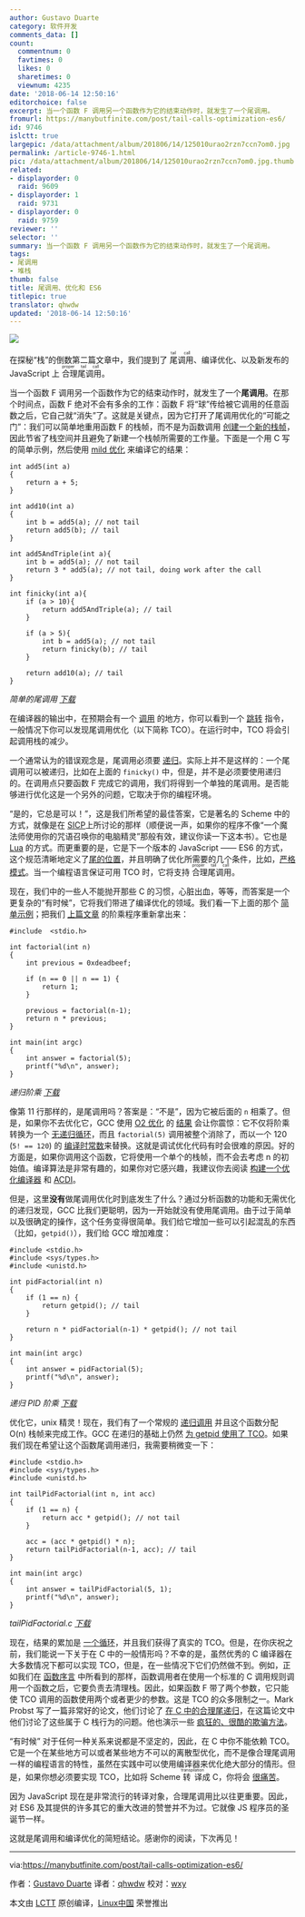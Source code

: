 ```yaml
---
author: Gustavo Duarte
category: 软件开发
comments_data: []
count:
  commentnum: 0
  favtimes: 0
  likes: 0
  sharetimes: 0
  viewnum: 4235
date: '2018-06-14 12:50:16'
editorchoice: false
excerpt: 当一个函数 F 调用另一个函数作为它的结束动作时，就发生了一个尾调用。
fromurl: https://manybutfinite.com/post/tail-calls-optimization-es6/
id: 9746
islctt: true
largepic: /data/attachment/album/201806/14/125010urao2rzn7ccn7om0.jpg
permalink: /article-9746-1.html
pic: /data/attachment/album/201806/14/125010urao2rzn7ccn7om0.jpg.thumb.jpg
related:
- displayorder: 0
  raid: 9609
- displayorder: 1
  raid: 9731
- displayorder: 0
  raid: 9759
reviewer: ''
selector: ''
summary: 当一个函数 F 调用另一个函数作为它的结束动作时，就发生了一个尾调用。
tags:
- 尾调用
- 堆栈
thumb: false
title: 尾调用、优化和 ES6
titlepic: true
translator: qhwdw
updated: '2018-06-14 12:50:16'
---
```


![](/data/attachment/album/201806/14/125010urao2rzn7ccn7om0.jpg)


在探秘“栈”的倒数第二篇文章中，我们提到了<ruby> 尾调用 <rt>  tail call </rt></ruby>、编译优化、以及新发布的 JavaScript 上<ruby> 合理尾调用 <rt>  proper tail call </rt></ruby>。


当一个函数 F 调用另一个函数作为它的结束动作时，就发生了一个**尾调用**。在那个时间点，函数 F 绝对不会有多余的工作：函数 F 将“球”传给被它调用的任意函数之后，它自己就“消失”了。这就是关键点，因为它打开了尾调用优化的“可能之门”：我们可以简单地重用函数 F 的栈帧，而不是为函数调用 [创建一个新的栈帧](https://manybutfinite.com/post/journey-to-the-stack)，因此节省了栈空间并且避免了新建一个栈帧所需要的工作量。下面是一个用 C 写的简单示例，然后使用 [mild 优化](https://github.com/gduarte/blog/blob/master/code/x86-stack/asm-tco.sh) 来编译它的结果：



```
int add5(int a)
{
    return a + 5;
}

int add10(int a)
{
    int b = add5(a); // not tail
    return add5(b); // tail
}

int add5AndTriple(int a){
    int b = add5(a); // not tail
    return 3 * add5(a); // not tail, doing work after the call
}

int finicky(int a){
    if (a > 10){
        return add5AndTriple(a); // tail
    }

    if (a > 5){
        int b = add5(a); // not tail
        return finicky(b); // tail
    }

    return add10(a); // tail
}

```

*简单的尾调用 [下载](https://manybutfinite.com/code/x86-stack/tail.c)*


在编译器的输出中，在预期会有一个 [调用](https://github.com/gduarte/blog/blob/master/code/x86-stack/tail.s#L37-L39) 的地方，你可以看到一个 [跳转](https://github.com/gduarte/blog/blob/master/code/x86-stack/tail-tco.s#L27) 指令，一般情况下你可以发现尾调用优化（以下简称 TCO）。在运行时中，TCO 将会引起调用栈的减少。


一个通常认为的错误观念是，尾调用必须要 [递归](https://manybutfinite.com/post/recursion/)。实际上并不是这样的：一个尾调用可以被递归，比如在上面的 `finicky()` 中，但是，并不是必须要使用递归的。在调用点只要函数 F 完成它的调用，我们将得到一个单独的尾调用。是否能够进行优化这是一个另外的问题，它取决于你的编程环境。


“是的，它总是可以！”，这是我们所希望的最佳答案，它是著名的 Scheme 中的方式，就像是在 [SICP](https://mitpress.mit.edu/sites/default/files/sicp/full-text/book/book-Z-H-11.html)上所讨论的那样（顺便说一声，如果你的程序不像“一个魔法师使用你的咒语召唤你的电脑精灵”那般有效，建议你读一下这本书）。它也是 [Lua](http://www.lua.org/pil/6.3.html) 的方式。而更重要的是，它是下一个版本的 JavaScript —— ES6 的方式，这个规范清晰地定义了[尾的位置](https://people.mozilla.org/%7Ejorendorff/es6-draft.html#sec-tail-position-calls)，并且明确了优化所需要的几个条件，比如，[严格模式](https://people.mozilla.org/%7Ejorendorff/es6-draft.html#sec-strict-mode-code)。当一个编程语言保证可用 TCO 时，它将支持<ruby> 合理尾调用 <rt>  proper tail call </rt></ruby>。


现在，我们中的一些人不能抛开那些 C 的习惯，心脏出血，等等，而答案是一个更复杂的“有时候”，它将我们带进了编译优化的领域。我们看一下上面的那个 [简单示例](https://github.com/gduarte/blog/blob/master/code/x86-stack/tail.c)；把我们 [上篇文章](/article-9609-1.html) 的阶乘程序重新拿出来：



```
#include  <stdio.h>

int factorial(int n)
{
    int previous = 0xdeadbeef;

    if (n == 0 || n == 1) {
        return 1;
    }

    previous = factorial(n-1);
    return n * previous;
}

int main(int argc)
{
    int answer = factorial(5);
    printf("%d\n", answer);
}

```

*递归阶乘 [下载](https://manybutfinite.com/code/x86-stack/factorial.c)*


像第 11 行那样的，是尾调用吗？答案是：“不是”，因为它被后面的 `n` 相乘了。但是，如果你不去优化它，GCC 使用 [O2 优化](https://gcc.gnu.org/onlinedocs/gcc/Optimize-Options.html) 的 [结果](https://github.com/gduarte/blog/blob/master/code/x86-stack/factorial-o2.s) 会让你震惊：它不仅将阶乘转换为一个 [无递归循环](https://github.com/gduarte/blog/blob/master/code/x86-stack/factorial-o2.s#L16-L19)，而且 `factorial(5)` 调用被整个消除了，而以一个 120 (`5! == 120`) 的 [编译时常数](https://github.com/gduarte/blog/blob/master/code/x86-stack/factorial-o2.s#L38)来替换。这就是调试优化代码有时会很难的原因。好的方面是，如果你调用这个函数，它将使用一个单个的栈帧，而不会去考虑 n 的初始值。编译算法是非常有趣的，如果你对它感兴趣，我建议你去阅读 [构建一个优化编译器](http://www.amazon.com/Building-Optimizing-Compiler-Bob-Morgan-ebook/dp/B008COCE9G/) 和 [ACDI](http://www.amazon.com/Advanced-Compiler-Design-Implementation-Muchnick-ebook/dp/B003VM7GGK/)。


但是，这里**没有**做尾调用优化时到底发生了什么？通过分析函数的功能和无需优化的递归发现，GCC 比我们更聪明，因为一开始就没有使用尾调用。由于过于简单以及很确定的操作，这个任务变得很简单。我们给它增加一些可以引起混乱的东西（比如，`getpid()`），我们给 GCC 增加难度：



```
#include <stdio.h> 
#include <sys/types.h>
#include <unistd.h>

int pidFactorial(int n)
{
    if (1 == n) {
        return getpid(); // tail
    }

    return n * pidFactorial(n-1) * getpid(); // not tail
}

int main(int argc)
{
    int answer = pidFactorial(5);
    printf("%d\n", answer);
}

```

*递归 PID 阶乘 [下载](https://manybutfinite.com/code/x86-stack/pidFactorial.c)*


优化它，unix 精灵！现在，我们有了一个常规的 [递归调用](https://github.com/gduarte/blog/blob/master/code/x86-stack/pidFactorial-o2.s#L20) 并且这个函数分配 O(n) 栈帧来完成工作。GCC 在递归的基础上仍然 [为 getpid 使用了 TCO](https://github.com/gduarte/blog/blob/master/code/x86-stack/pidFactorial-o2.s#L43)。如果我们现在希望让这个函数尾调用递归，我需要稍微变一下：



```
#include <stdio.h>
#include <sys/types.h>
#include <unistd.h>

int tailPidFactorial(int n, int acc)
{
    if (1 == n) {
        return acc * getpid(); // not tail
    }

    acc = (acc * getpid() * n);
    return tailPidFactorial(n-1, acc); // tail
}

int main(int argc)
{
    int answer = tailPidFactorial(5, 1);
    printf("%d\n", answer);
}

```

*tailPidFactorial.c [下载](https://manybutfinite.com/code/x86-stack/tailPidFactorial.c)*


现在，结果的累加是 [一个循环](https://github.com/gduarte/blog/blob/master/code/x86-stack/tailPidFactorial-o2.s#L22-L27)，并且我们获得了真实的 TCO。但是，在你庆祝之前，我们能说一下关于在 C 中的一般情形吗？不幸的是，虽然优秀的 C 编译器在大多数情况下都可以实现 TCO，但是，在一些情况下它们仍然做不到。例如，正如我们在 [函数序言](https://manybutfinite.com/post/epilogues-canaries-buffer-overflows/) 中所看到的那样，函数调用者在使用一个标准的 C 调用规则调用一个函数之后，它要负责去清理栈。因此，如果函数 F 带了两个参数，它只能使 TCO 调用的函数使用两个或者更少的参数。这是 TCO 的众多限制之一。Mark Probst 写了一篇非常好的论文，他们讨论了 [在 C 中的合理尾递归](http://www.complang.tuwien.ac.at/schani/diplarb.ps)，在这篇论文中他们讨论了这些属于 C 栈行为的问题。他也演示一些 [疯狂的、很酷的欺骗方法](http://www.complang.tuwien.ac.at/schani/jugglevids/index.html)。


“有时候” 对于任何一种关系来说都是不坚定的，因此，在 C 中你不能依赖 TCO。它是一个在某些地方可以或者某些地方不可以的离散型优化，而不是像合理尾调用一样的编程语言的特性，虽然在实践中可以使用编译器来优化绝大部分的情形。但是，如果你想必须要实现 TCO，比如将 Scheme <ruby> 转译 <rt>  transpilation </rt></ruby>成 C，你将会 [很痛苦](http://en.wikipedia.org/wiki/Tail_call#Through_trampolining)。


因为 JavaScript 现在是非常流行的转译对象，合理尾调用比以往更重要。因此，对 ES6 及其提供的许多其它的重大改进的赞誉并不为过。它就像 JS 程序员的圣诞节一样。


这就是尾调用和编译优化的简短结论。感谢你的阅读，下次再见！




---


via:<https://manybutfinite.com/post/tail-calls-optimization-es6/>


作者：[Gustavo Duarte](http://duartes.org/gustavo/blog/about/) 译者：[qhwdw](https://github.com/qhwdw) 校对：[wxy](https://github.com/wxy)


本文由 [LCTT](https://github.com/LCTT/TranslateProject) 原创编译，[Linux中国](https://linux.cn/) 荣誉推出